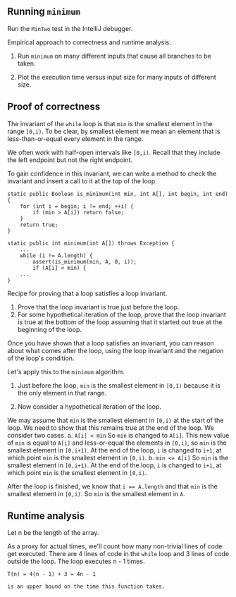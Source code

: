 ## Running `minimum`

Run the `MinTwo` test in the IntelliJ debugger.

Empirical approach to correctness and runtime analysis:

1. Run `minimum` on many different inputs that cause all
   branches to be taken.

2. Plot the execution time versus input size for many
   inputs of different size.


## Proof of correctness

The invariant of the `while` loop is that `min` is the smallest
element in the range `[0,i)`.  To be clear, by smallest element we
mean an element that is less-than-or-equal every element in the range.

We often work with half-open intervals like `[0,i)`. Recall that they
include the left endpoint but not the right endpoint.

To gain confidence in this invariant, we can write a method to check
the invariant and insert a call to it at the top of the loop.

    static public Boolean is_minimum(int min, int A[], int begin, int end) {
        for (int i = begin; i != end; ++i) {
            if (min > A[i]) return false;
        }
        return true;
    }

    static public int minimum(int A[]) throws Exception {
        ...
        while (i != A.length) {
            assert(is_minimum(min, A, 0, i));
            if (A[i] < min) {
        ...
    }

Recipe for proving that a loop satisfies a loop invariant.
1. Prove that the loop invariant is true just before the loop.
2. For some hypothetical iteration of the loop, 
   prove that the loop invariant is true at the bottom of the loop
   assuming that it started out true at the beginning of the loop.

Once you have shown that a loop satisfies an invariant, you can reason
about what comes after the loop, using the loop invariant and the
negation of the loop's condition.

Let's apply this to the `minimum` algorithm.

1. Just before the loop, `min` is the smallest element in `[0,1)`
  because it is the only element in that range.

2. Now consider a hypothetical iteration of the loop.

  We may assume that `min` is the smallest element in `[0,i)`
  at the start of the loop. We need to show that this remains
  true at the end of the loop.
  We consider two cases.
  a. `A[i] < min`
     So `min` is changed to `A[i]`. This new value of `min`
     is equal to `A[i]` and less-or-equal the elements in `[0,i)`,
     so `min` is the smallest element in `[0,i+1)`.
     At the end of the loop, `i` is changed to `i+1`, 
     at which point `min` is the smallest element in `[0,i)`.
  b. `min <= A[i]`
     So `min` is the smallest element in `[0,i+1)`.
     At the end of the loop, `i` is changed to `i+1`, 
     at which point `min` is the smallest element in `[0,i)`.

After the loop is finished, we know that `i == A.length` and that
`min` is the smallest element in `[0,i)`.  So `min` is the smallest
element in `A`.

## Runtime analysis

Let n be the length of the array.

As a proxy for actual times, we'll count how many non-trivial lines of
code get executed. There are 4 lines of code in the `while` loop and 3
lines of code outside the loop. The loop executes n - 1 times.

    T(n) = 4(n - 1) + 3 = 4n - 1

    is an upper bound on the time this function takes.
